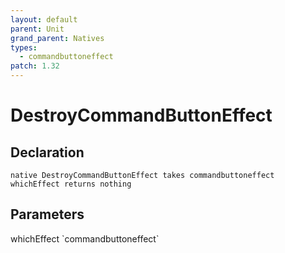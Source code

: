 ```yaml
---
layout: default
parent: Unit
grand_parent: Natives
types:
  - commandbuttoneffect
patch: 1.32
---
```


# DestroyCommandButtonEffect

## Declaration

```
native DestroyCommandButtonEffect takes commandbuttoneffect whichEffect returns nothing
```

## Parameters
<dl>
  <dt>whichEffect `commandbuttoneffect`</dt>
  <dd></dd>
</dl>